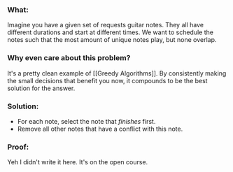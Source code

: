 ### What:
Imagine you have a given set of requests guitar notes. They all have different durations and start at different times. We want to schedule the notes such that the most amount of unique notes play, but none overlap. 

### Why even care about this problem?
It's a pretty clean example of [[Greedy Algorithms]]. By consistently making the small decisions that benefit you now, it compounds to be the best solution for the answer.

### Solution:
- For each note, select the note that *finishes* first.
- Remove all other notes that have a conflict with this note. 

### Proof:
Yeh I didn't write it here. It's on the open course. 

